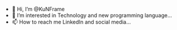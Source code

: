 - 👋 Hi, I’m @KuNFrame
- 👀 I’m interested in Technology and new programming language...
- 📫 How to reach me LinkedIn and social media...

<!---
KuNFrame/KuNFrame is a ✨ special ✨ repository because its `README.md` (this file) appears on your GitHub profile.
You can click the Preview link to take a look at your changes.
--->

